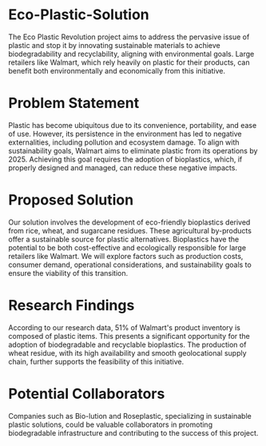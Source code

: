# Eco-Plastic-Solution
The Eco Plastic Revolution project aims to address the pervasive issue of plastic and stop it by innovating sustainable materials to achieve biodegradability and recyclability, aligning with environmental goals. Large retailers like Walmart, which rely heavily on plastic for their products, can benefit both environmentally and economically from this initiative.

# Problem Statement
Plastic has become ubiquitous due to its convenience, portability, and ease of use. However, its persistence in the environment has led to negative externalities, including pollution and ecosystem damage. To align with sustainability goals, Walmart aims to eliminate plastic from its operations by 2025. Achieving this goal requires the adoption of bioplastics, which, if properly designed and managed, can reduce these negative impacts.

# Proposed Solution
Our solution involves the development of eco-friendly bioplastics derived from rice, wheat, and sugarcane residues. These agricultural by-products offer a sustainable source for plastic alternatives. Bioplastics have the potential to be both cost-effective and ecologically responsible for large retailers like Walmart. We will explore factors such as production costs, consumer demand, operational considerations, and sustainability goals to ensure the viability of this transition.

# Research Findings
According to our research data, 51% of Walmart's product inventory is composed of plastic items. This presents a significant opportunity for the adoption of biodegradable and recyclable bioplastics. The production of wheat residue, with its high availability and smooth geolocational supply chain, further supports the feasibility of this initiative.

# Potential Collaborators
Companies such as Bio-lution and Roseplastic, specializing in sustainable plastic solutions, could be valuable collaborators in promoting biodegradable infrastructure and contributing to the success of this project.
